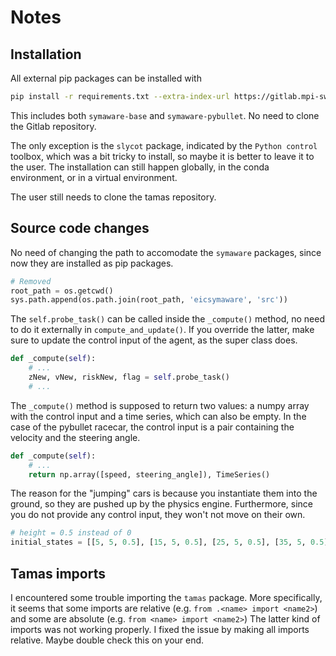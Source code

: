# Notes

## Installation

All external pip packages can be installed with

```bash
pip install -r requirements.txt --extra-index-url https://gitlab.mpi-sws.org/api/v4/projects/2668/packages/pypi/simple
```

This includes both `symaware-base` and `symaware-pybullet`.
No need to clone the Gitlab repository.

The only exception is the `slycot` package, indicated by the `Python control` toolbox, which was a bit tricky to install, so maybe it is better to leave it to the user.
The installation can still happen globally, in the conda environment, or in a virtual environment.

The user still needs to clone the tamas repository.

## Source code changes

No need of changing the path to accomodate the `symaware` packages, since now they are installed as pip packages.

```py
# Removed
root_path = os.getcwd()
sys.path.append(os.path.join(root_path, 'eicsymaware', 'src'))
```

The `self.probe_task()` can be called inside the `_compute()` method, no need to do it externally in `compute_and_update()`.
If you override the latter, make sure to update the control input of the agent, as the super class does.

```py
def _compute(self):
    # ...
    zNew, vNew, riskNew, flag = self.probe_task()
    # ...
```

The `_compute()` method is supposed to return two values: a numpy array with the control input and a time series, which can also be empty.
In the case of the pybullet racecar, the control input is a pair containing the velocity and the steering angle.

```py
def _compute(self):
    # ...
    return np.array([speed, steering_angle]), TimeSeries()
```

The reason for the "jumping" cars is because you instantiate them into the ground, so they are pushed up by the physics engine.
Furthermore, since you do not provide any control input, they won't not move on their own.

```py
# height = 0.5 instead of 0
initial_states = [[5, 5, 0.5], [15, 5, 0.5], [25, 5, 0.5], [35, 5, 0.5]]
```

## Tamas imports

I encountered some trouble importing the `tamas` package.
More specifically, it seems that some imports are relative (e.g. `from .<name> import <name2>`) and some are absolute (e.g. `from <name> import <name2>`)
The latter kind of imports was not working properly.
I fixed the issue by making all imports relative.
Maybe double check this on your end.
